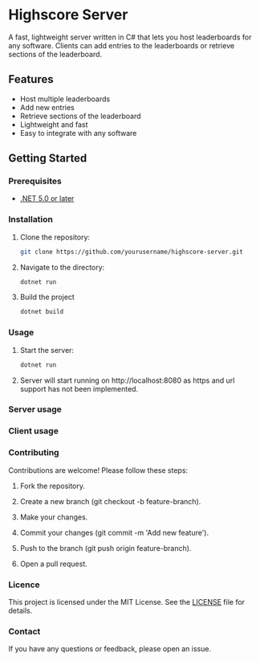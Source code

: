 # Highscore Server

A fast, lightweight server written in C# that lets you host leaderboards for any software. Clients can add entries to the leaderboards or retrieve sections of the leaderboard.

## Features

- Host multiple leaderboards
- Add new entries
- Retrieve sections of the leaderboard
- Lightweight and fast
- Easy to integrate with any software

## Getting Started

### Prerequisites

- [.NET 5.0 or later](https://dotnet.microsoft.com/download)

### Installation

1. Clone the repository:
   ```sh
   git clone https://github.com/yourusername/highscore-server.git
   
2. Navigate to the directory:
   ```sh
   dotnet run
   
3. Build the project
   ```sh
   dotnet build

### Usage

1. Start the server:
   ```sh
   dotnet run
   
2. Server will start running on http://localhost:8080 as https and url support has not been implemented.

### Server usage

### Client usage

### Contributing
Contributions are welcome! Please follow these steps:

1. Fork the repository.

2. Create a new branch (git checkout -b feature-branch).

3. Make your changes.

4. Commit your changes (git commit -m 'Add new feature').

5. Push to the branch (git push origin feature-branch).

6. Open a pull request.

### Licence
This project is licensed under the MIT License. See the [LICENSE](LICENCE) file for details.

### Contact
If you have any questions or feedback, please open an issue.
